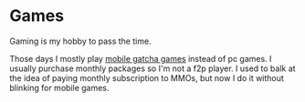 # Games

Gaming is my hobby to pass the time.

Those days I mostly play [mobile gatcha games](https://en.wikipedia.org/wiki/Gacha_game) instead of pc games.
I usually purchase monthly packages so I'm not a f2p player.
I used to balk at the idea of paying monthly subscription to MMOs, but now I do it without blinking for mobile games.